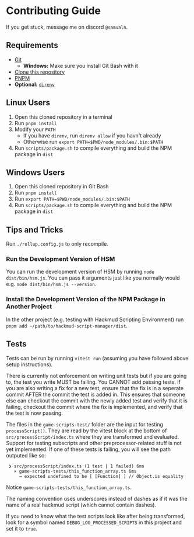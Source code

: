 # Contributing Guide
If you get stuck, message me on discord `@samualn`.

## Requirements
- [Git](https://git-scm.com/)
  - **Windows:** Make sure you install Git Bash with it
- [Clone this repository](https://docs.github.com/en/repositories/creating-and-managing-repositories/cloning-a-repository)
- [PNPM](https://pnpm.io/)
- **Optional:** [`direnv`](https://direnv.net/)

## Linux Users
1. Open this cloned repository in a terminal
2. Run `pnpm install`
3. Modify your `PATH`
   - If you have `direnv`, run `direnv allow` if you havn't already
   - Otherwise run `export PATH=$PWD/node_modules/.bin:$PATH`
4. Run `scripts/package.sh` to compile everything and build the NPM package in `dist`

## Windows Users
1. Open this cloned repository in Git Bash
2. Run `pnpm install`
3. Run `export PATH=$PWD/node_modules/.bin:$PATH`
4. Run `scripts/package.sh` to compile everything and build the NPM package in `dist`

## Tips and Tricks
Run `./rollup.config.js` to only recompile.

### Run the Development Version of HSM
You can run the development version of HSM by running `node dist/bin/hsm.js`. You can pass it arguments just like you normally would e.g. `node dist/bin/hsm.js --version`.

### Install the Development Version of the NPM Package in Another Project
In the other project (e.g. testing with Hackmud Scripting Environment) run `pnpm add ~/path/to/hackmud-script-manager/dist`.

## Tests
Tests can be run by running `vitest run` (assuming you have followed above setup instructions).

There is currently not enforcement on writing unit tests but if you are going to, the test you write MUST be failing.
You CANNOT add passing tests. If you are also writing a fix for a new test, ensure that the fix is in a seperate commit
AFTER the commit the test is added in. This ensures that someone else can checkout the commit with the newly added test
and verify that it is failing, checkout the commit where the fix is implemented, and verify that the test is now
passing.

The files in the `game-scripts-test/` folder are the input for testing `processScript()`. They are read by the vitest
block at the bottom of `src/processScript/index.ts` where they are transformed and evaluated. Support for testing
subscripts and other preprocessor-related stuff is not yet implemented. If one of these tests is failing, you will see
the path outputed like so:

```
 ❯ src/processScript/index.ts (1 test | 1 failed) 6ms
   × game-scripts-tests/this_function_array.ts 6ms
     → expected undefined to be [ [Function] ] // Object.is equality
```

Notice `game-scripts-tests/this_function_array.ts`.

The naming convention uses underscores instead of dashes as if it was the name of a real hackmud script (which cannot
contain dashes).

If you need to know what the test scripts look like after being transformed, look for a symbol named
`DEBUG_LOG_PROCESSED_SCRIPTS` in this project and set it to `true`.

